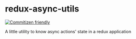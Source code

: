 # redux-async-utils

[![Commitizen friendly](https://img.shields.io/badge/commitizen-friendly-brightgreen.svg)](http://commitizen.github.io/cz-cli/)

A little utility to know async actions' state in a redux application
